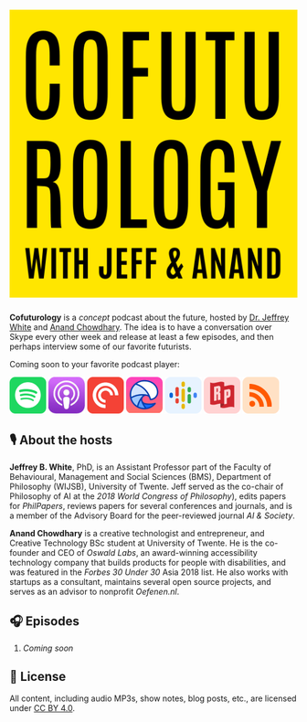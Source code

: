 # <a href="https://cofuturology.twente.me"><img alt="Cofuturology with Jeff and Anand" src="https://raw.githubusercontent.com/AnandChowdhary/cofuturology/master/branding/cover.svg?sanitize=true"></a>

**Cofuturology** is a _concept_ podcast about the future, hosted by [Dr. Jeffrey White](https://utwente.academia.edu/jeffwhite) and [Anand Chowdhary](https://anandchowdhary.com). The idea is to have a conversation over Skype every other week and release at least a few episodes, and then perhaps interview some of our favorite futurists.

Coming soon to your favorite podcast player:

[![Spotify](https://github.com/AnandChowdhary/cofuturology/blob/master/branding/spotify.png?raw=true)](#)
[![Apple Podcasts](https://github.com/AnandChowdhary/cofuturology/blob/master/branding/apple.png?raw=true)](#)
[![Pocket Casts](https://github.com/AnandChowdhary/cofuturology/blob/master/branding/pocketcasts.png?raw=true)](#)
[![Stitcher](https://github.com/AnandChowdhary/cofuturology/blob/master/branding/stitcher.png?raw=true)](#)
[![Google Podcasts](https://github.com/AnandChowdhary/cofuturology/blob/master/branding/google.png?raw=true)](#)
[![RadioPublic](https://github.com/AnandChowdhary/cofuturology/blob/master/branding/radiopublic.png?raw=true)](#)
[![RSS](https://github.com/AnandChowdhary/cofuturology/blob/master/branding/rss.png?raw=true)](#)

## 🎙️ About the hosts

**Jeffrey B. White**, PhD, is an Assistant Professor part of the Faculty of Behavioural, Management and Social Sciences (BMS), Department of Philosophy (WIJSB), University of Twente. Jeff served as the co-chair of Philosophy of AI at the *2018 World Congress of Philosophy*), edits papers for *PhilPapers*, reviews papers for several conferences and journals, and is a member of the Advisory Board for the peer-reviewed journal *AI & Society*.

**Anand Chowdhary** is a creative technologist and entrepreneur, and Creative Technology BSc student at University of Twente. He is the co-founder and CEO of *Oswald Labs*, an award-winning accessibility technology company that builds products for people with disabilities, and was featured in the *Forbes 30 Under 30* Asia 2018 list. He also works with startups as a consultant, maintains several open source projects, and serves as an advisor to nonprofit *Oefenen.nl*.

## 🎧 Episodes

1. *Coming soon*

## 📄 License

All content, including audio MP3s, show notes, blog posts, etc., are licensed under [CC BY 4.0](https://creativecommons.org/licenses/by/4.0/).
